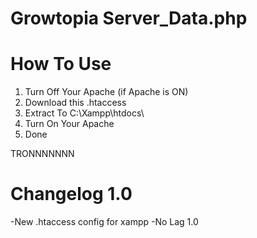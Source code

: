 # Growtopia Server_Data.php

# How To Use
1. Turn Off Your Apache (if Apache is ON)
2. Download this .htaccess
3. Extract To C:\Xampp\htdocs\
4. Turn On Your Apache
5. Done

TRONNNNNNN


# Changelog 1.0
-New .htaccess config for xampp
-No Lag 1.0


